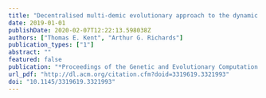 ```yaml
---
title: "Decentralised multi-demic evolutionary approach to the dynamic multi-agent travelling salesman problem"
date: 2019-01-01
publishDate: 2020-02-07T12:22:13.598038Z
authors: ["Thomas E. Kent", "Arthur G. Richards"]
publication_types: ["1"]
abstract: ""
featured: false
publication: "*Proceedings of the Genetic and Evolutionary Computation Conference Companion on - GECCO '19*"
url_pdf: "http://dl.acm.org/citation.cfm?doid=3319619.3321993"
doi: "10.1145/3319619.3321993"
---
```


